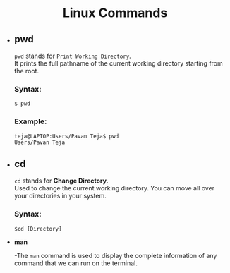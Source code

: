 <h1 align="center">Linux Commands</h1>

- ## pwd

  `pwd` stands for `Print Working Directory`.<br/>
  It prints the full pathname of the current working directory starting from the root.
  ### Syntax:
  ```
  $ pwd
  ```
  ### Example:
  ```
  teja@LAPTOP:Users/Pavan Teja$ pwd
  Users/Pavan Teja
- ## cd
  
  `cd` stands for **Change Directory**.<br/>
  Used to change the current working directory. You can move all over your directories in your system.
  ### Syntax:
  ```
  $cd [Directory]
  ```
- **man** 

  -The `man` command is used to display the complete information of any command that we can run on the terminal.
